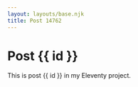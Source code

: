 ```yaml
---
layout: layouts/base.njk
title: Post 14762
---
```


# Post {{ id }}

This is post {{ id }} in my Eleventy project.
